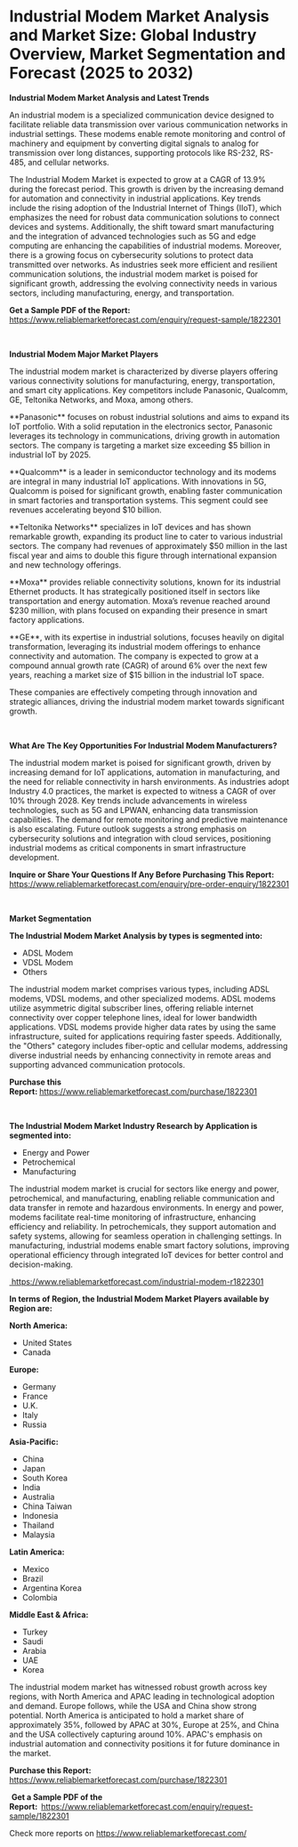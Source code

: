 <p><h1>Industrial Modem Market Analysis and Market Size: Global Industry Overview, Market Segmentation and Forecast (2025 to 2032)</h1></p><p><strong>Industrial Modem Market Analysis and Latest Trends</strong></p>
<p><p>An industrial modem is a specialized communication device designed to facilitate reliable data transmission over various communication networks in industrial settings. These modems enable remote monitoring and control of machinery and equipment by converting digital signals to analog for transmission over long distances, supporting protocols like RS-232, RS-485, and cellular networks.</p><p>The Industrial Modem Market is expected to grow at a CAGR of 13.9% during the forecast period. This growth is driven by the increasing demand for automation and connectivity in industrial applications. Key trends include the rising adoption of the Industrial Internet of Things (IIoT), which emphasizes the need for robust data communication solutions to connect devices and systems. Additionally, the shift toward smart manufacturing and the integration of advanced technologies such as 5G and edge computing are enhancing the capabilities of industrial modems. Moreover, there is a growing focus on cybersecurity solutions to protect data transmitted over networks. As industries seek more efficient and resilient communication solutions, the industrial modem market is poised for significant growth, addressing the evolving connectivity needs in various sectors, including manufacturing, energy, and transportation.</p></p>
<p><strong>Get a Sample PDF of the Report:&nbsp;</strong> <a href="https://www.reliablemarketforecast.com/enquiry/request-sample/1822301?utm_campaign=1996&utm_medium=2&utm_source=Github&utm_content=ia&utm_term=15022025&utm_id=industrial-modem">https://www.reliablemarketforecast.com/enquiry/request-sample/1822301</a></p>
<p>&nbsp;</p>
<p><strong>Industrial Modem Major Market Players</strong></p>
<p><p>The industrial modem market is characterized by diverse players offering various connectivity solutions for manufacturing, energy, transportation, and smart city applications. Key competitors include Panasonic, Qualcomm, GE, Teltonika Networks, and Moxa, among others.</p><p>**Panasonic** focuses on robust industrial solutions and aims to expand its IoT portfolio. With a solid reputation in the electronics sector, Panasonic leverages its technology in communications, driving growth in automation sectors. The company is targeting a market size exceeding $5 billion in industrial IoT by 2025.</p><p>**Qualcomm** is a leader in semiconductor technology and its modems are integral in many industrial IoT applications. With innovations in 5G, Qualcomm is poised for significant growth, enabling faster communication in smart factories and transportation systems. This segment could see revenues accelerating beyond $10 billion.</p><p>**Teltonika Networks** specializes in IoT devices and has shown remarkable growth, expanding its product line to cater to various industrial sectors. The company had revenues of approximately $50 million in the last fiscal year and aims to double this figure through international expansion and new technology offerings.</p><p>**Moxa** provides reliable connectivity solutions, known for its industrial Ethernet products. It has strategically positioned itself in sectors like transportation and energy automation. Moxa’s revenue reached around $230 million, with plans focused on expanding their presence in smart factory applications.</p><p>**GE**, with its expertise in industrial solutions, focuses heavily on digital transformation, leveraging its industrial modem offerings to enhance connectivity and automation. The company is expected to grow at a compound annual growth rate (CAGR) of around 6% over the next few years, reaching a market size of $15 billion in the industrial IoT space.</p><p>These companies are effectively competing through innovation and strategic alliances, driving the industrial modem market towards significant growth.</p></p>
<p>&nbsp;</p>
<p><strong>What Are The Key Opportunities For Industrial Modem Manufacturers?</strong></p>
<p><p>The industrial modem market is poised for significant growth, driven by increasing demand for IoT applications, automation in manufacturing, and the need for reliable connectivity in harsh environments. As industries adopt Industry 4.0 practices, the market is expected to witness a CAGR of over 10% through 2028. Key trends include advancements in wireless technologies, such as 5G and LPWAN, enhancing data transmission capabilities. The demand for remote monitoring and predictive maintenance is also escalating. Future outlook suggests a strong emphasis on cybersecurity solutions and integration with cloud services, positioning industrial modems as critical components in smart infrastructure development.</p></p>
<p><strong>Inquire or Share Your Questions If Any Before Purchasing This Report:</strong> <a href="https://www.reliablemarketforecast.com/enquiry/pre-order-enquiry/1822301?utm_campaign=1996&utm_medium=2&utm_source=Github&utm_content=ia&utm_term=15022025&utm_id=industrial-modem">https://www.reliablemarketforecast.com/enquiry/pre-order-enquiry/1822301</a></p>
<p>&nbsp;</p>
<p><strong>Market Segmentation</strong></p>
<p><strong>The Industrial Modem Market Analysis by types is segmented into:</strong></p>
<p><ul><li>ADSL Modem</li><li>VDSL Modem</li><li>Others</li></ul></p>
<p><p>The industrial modem market comprises various types, including ADSL modems, VDSL modems, and other specialized modems. ADSL modems utilize asymmetric digital subscriber lines, offering reliable internet connectivity over copper telephone lines, ideal for lower bandwidth applications. VDSL modems provide higher data rates by using the same infrastructure, suited for applications requiring faster speeds. Additionally, the "Others" category includes fiber-optic and cellular modems, addressing diverse industrial needs by enhancing connectivity in remote areas and supporting advanced communication protocols.</p></p>
<p><strong>Purchase this Report:&nbsp;</strong><a href="https://www.reliablemarketforecast.com/purchase/1822301?utm_campaign=1996&utm_medium=2&utm_source=Github&utm_content=ia&utm_term=15022025&utm_id=industrial-modem">https://www.reliablemarketforecast.com/purchase/1822301</a></p>
<p>&nbsp;</p>
<p><strong>The Industrial Modem Market Industry Research by Application is segmented into:</strong></p>
<p><ul><li>Energy and Power</li><li>Petrochemical</li><li>Manufacturing</li></ul></p>
<p><p>The industrial modem market is crucial for sectors like energy and power, petrochemical, and manufacturing, enabling reliable communication and data transfer in remote and hazardous environments. In energy and power, modems facilitate real-time monitoring of infrastructure, enhancing efficiency and reliability. In petrochemicals, they support automation and safety systems, allowing for seamless operation in challenging settings. In manufacturing, industrial modems enable smart factory solutions, improving operational efficiency through integrated IoT devices for better control and decision-making.</p></p>
<p><a href="https://www.reliablemarketforecast.com/industrial-modem-r1822301?utm_campaign=1996&utm_medium=2&utm_source=Github&utm_content=ia&utm_term=15022025&utm_id=industrial-modem">&nbsp;https://www.reliablemarketforecast.com/industrial-modem-r1822301</a></p>
<p><strong>In terms of Region, the Industrial Modem Market Players available by Region are:</strong></p>
<p>
    <p> <strong> North America: </strong>
        <ul>
            <li>United States</li>
            <li>Canada</li>
        </ul>
        </p> 
    <p> <strong> Europe: </strong>
        <ul>
            <li>Germany</li>
            <li>France</li>
            <li>U.K.</li>
            <li>Italy</li>
            <li>Russia</li>
        </ul>
        </p> 
    <p> <strong> Asia-Pacific: </strong>
        <ul>
            <li>China</li>
            <li>Japan</li>
            <li>South Korea</li>
            <li>India</li>
            <li>Australia</li>
            <li>China Taiwan</li>
            <li>Indonesia</li>
            <li>Thailand</li>
            <li>Malaysia</li>
        </ul>
        </p> 
    <p> <strong> Latin America: </strong>
        <ul>
            <li>Mexico</li>
            <li>Brazil</li>
            <li>Argentina Korea</li>
            <li>Colombia</li>
        </ul>
        </p> 
    <p> <strong> Middle East & Africa: </strong>
        <ul>
            <li>Turkey</li>
            <li>Saudi</li>
            <li>Arabia</li>
            <li>UAE</li>
            <li>Korea</li>
        </ul>
    </p>
    </p>
<p><p>The industrial modem market has witnessed robust growth across key regions, with North America and APAC leading in technological adoption and demand. Europe follows, while the USA and China show strong potential. North America is anticipated to hold a market share of approximately 35%, followed by APAC at 30%, Europe at 25%, and China and the USA collectively capturing around 10%. APAC's emphasis on industrial automation and connectivity positions it for future dominance in the market.</p></p>
<p><strong>Purchase this Report: </strong><a href="https://www.reliablemarketforecast.com/purchase/1822301?utm_campaign=1996&utm_medium=2&utm_source=Github&utm_content=ia&utm_term=15022025&utm_id=industrial-modem">https://www.reliablemarketforecast.com/purchase/1822301</a></p>
<p>&nbsp;<strong>Get a Sample PDF of the Report:&nbsp;&nbsp;</strong><a href="https://www.reliablemarketforecast.com/enquiry/request-sample/1822301?utm_campaign=1996&utm_medium=2&utm_source=Github&utm_content=ia&utm_term=15022025&utm_id=industrial-modem">https://www.reliablemarketforecast.com/enquiry/request-sample/1822301</a></p>
<p><strong></strong></p>
<p>Check more reports on <a href="https://www.reliablemarketforecast.com/?utm_campaign=1996&utm_medium=2&utm_source=Github&utm_content=ia&utm_term=15022025&utm_id=industrial-modem">https://www.reliablemarketforecast.com/</a></p>